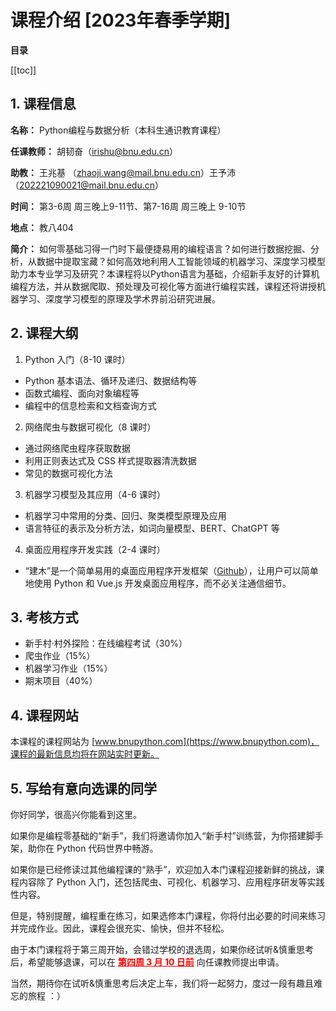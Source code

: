 # 课程介绍 [2023年春季学期]

**目录**

[[toc]]

## 1. 课程信息

**名称：** Python编程与数据分析（本科生通识教育课程）

**任课教师：** 胡韧奋（[irishu@bnu.edu.cn](mailto:irishu@bnu.edu.cn)）

**助教：** 王兆基 （[zhaoji.wang@mail.bnu.edu.cn](mailto:zhaoji.wang@mail.bnu.edu.cn)）王予沛（[202221090021@mail.bnu.edu.cn](mailto:202221090021@mail.bnu.edu.cn)）

**时间：** 第3-6周 周三晚上9-11节、第7-16周 周三晚上 9-10节

**地点：** 教八404

**简介：** 如何零基础习得一门时下最便捷易用的编程语言？如何进行数据挖掘、分析，从数据中提取宝藏？如何高效地利用人工智能领域的机器学习、深度学习模型助力本专业学习及研究？本课程将以Python语言为基础，介绍新手友好的计算机编程方法，并从数据爬取、预处理及可视化等方面进行编程实践，课程还将讲授机器学习、深度学习模型的原理及学术界前沿研究进展。

## 2. 课程大纲

1. Python 入门（8-10 课时）

- Python 基本语法、循环及递归、数据结构等
- 函数式编程、面向对象编程等
- 编程中的信息检索和文档查询方式

2. 网络爬虫与数据可视化（8 课时）

- 通过网络爬虫程序获取数据
- 利用正则表达式及 CSS 样式提取器清洗数据
- 常见的数据可视化方法

3. 机器学习模型及其应用（4-6 课时）

- 机器学习中常用的分类、回归、聚类模型原理及应用
- 语言特征的表示及分析方法，如词向量模型、BERT、ChatGPT 等

4. 桌面应用程序开发实践（2-4 课时）

- “建木”是一个简单易用的桌面应用程序开发框架（[Github](https://github.com/frederick-wang/jianmu)），让用户可以简单地使用 Python 和 Vue.js 开发桌面应用程序，而不必关注通信细节。

## 3. 考核方式

- 新手村·村外探险：在线编程考试（30%）
- 爬虫作业（15%）
- 机器学习作业（15%）
- 期末项目（40%）

## 4. 课程网站

本课程的课程网站为 [www.bnupython.com](https://www.bnupython.com)，课程的最新信息均将在网站实时更新。

## 5. 写给有意向选课的同学

你好同学，很高兴你能看到这里。

如果你是编程零基础的“新手”，我们将邀请你加入“新手村”训练营，为你搭建脚手架，助你在 Python 代码世界中畅游。

如果你是已经修读过其他编程课的“熟手”，欢迎加入本门课程迎接新鲜的挑战，课程内容除了 Python 入门，还包括爬虫、可视化、机器学习、应用程序研发等实践性内容。

但是，特别提醒，编程重在练习，如果选修本门课程，你将付出必要的时间来练习并完成作业。因此，课程会很充实、愉快，但并不轻松。

由于本门课程将于第三周开始，会错过学校的退选周，如果你经试听&慎重思考后，希望能够退课，可以在 <u style="color: red">**第四周 3 月 10 日前**</u> 向任课教师提出申请。

当然，期待你在试听&慎重思考后决定上车，我们将一起努力，度过一段有趣且难忘的旅程 ：）
